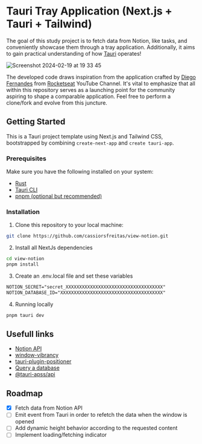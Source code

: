 # Tauri Tray Application (Next.js + Tauri + Tailwind)

The goal of this study project is to fetch data from Notion, like tasks, and conveniently showcase them through a tray application. Additionally, it aims to gain practical understanding of how [Tauri](https://tauri.app/) operates!

![Screenshot 2024-02-19 at 19 33 45](https://github.com/cassiorsfreitas/view-notion/assets/8185819/8ffddac9-5ccd-4fef-9b7c-b4ea7ec5b6bc)

The developed code draws inspiration from the application crafted by [Diego Fernandes](https://github.com/diego3g) from [Rocketseat](https://youtu.be/lhkCa_v1buk?si=dSC1VQKfowLG54xp) YouTube Channel. It's vital to emphasize that all within this repository serves as a launching point for the community aspiring to shape a comparable application. Feel free to perform a clone/fork and evolve from this juncture.


## Getting Started

This is a Tauri project template using Next.js and Tailwind CSS, bootstrapped by combining `create-next-app` and `create tauri-app`.

### Prerequisites

Make sure you have the following installed on your system:

- [Rust](https://www.rust-lang.org/)
- [Tauri CLI](https://tauri.app/v1/api/cli/)
- [pnpm (optional but recommended)](https://pnpm.io/installation)

### Installation

1. Clone this repository to your local machine:

```bash
git clone https://github.com/cassiorsfreitas/view-notion.git
```

2. Install all NextJs dependencies 
```bash
cd view-notion
pnpm install
```
3. Create an .env.local file and set these variables
```.md
NOTION_SECRET="secret_XXXXXXXXXXXXXXXXXXXXXXXXXXXXXXXXXXXX"
NOTION_DATABASE_ID="XXXXXXXXXXXXXXXXXXXXXXXXXXXXXXXXXXXXXX"
```

4. Running locally
```bash
pnpm tauri dev
```

## Usefull links
- [Notion API](https://developers.notion.com/reference/retrieve-a-database)
- [window-vibrancy](https://github.com/tauri-apps/window-vibrancy)
- [tauri-plugin-positioner](https://github.com/tauri-apps/tauri-plugin-positioner)
- [Query a database](https://developers.notion.com/reference/post-database-query)
- [@tauri-apss/api](https://tauri.app/v1/api/js/)

## Roadmap
- [x] Fetch data from Notion API
- [ ] Emit event from Tauri in order to refetch the data when the window is opened
- [ ] Add dynamic height behavior according to the requested content
- [ ] Implement loading/fetching indicator
